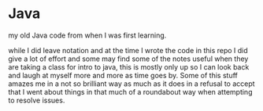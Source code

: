 # Java
my old Java code from when I was first learning.

while I did leave notation and at the time I wrote the code in this repo I did give a lot of effort and some may find some of the notes useful when they are taking a class for intro to java, this is mostly only up so I can look back and laugh at myself more and more as time goes by. Some of this stuff amazes me in a not so brilliant way as much as it does in a refusal to accept that I went about things in that much of a roundabout way when attempting to resolve issues.
